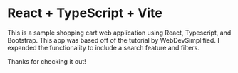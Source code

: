 # React + TypeScript + Vite

This is a sample shopping cart web application using React, Typescript, and Bootstrap. This app was based off of the tutorial by WebDevSimplified. I expanded the functionality to include a search feature and filters. 

Thanks for checking it out!
